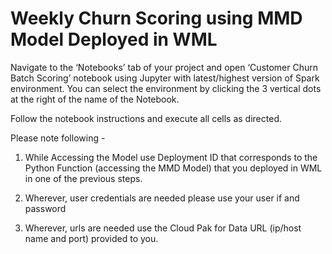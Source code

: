 # Weekly Churn Scoring using MMD Model Deployed in WML

Navigate to the ‘Notebooks’ tab of your project and open ‘Customer Churn Batch Scoring’ notebook using Jupyter with latest/highest version of Spark environment. You can select the environment by clicking the 3 vertical dots at the right of the name of the Notebook. 

Follow the notebook instructions and execute all cells as directed.

Please note following -

1. While Accessing the Model use Deployment ID that corresponds to the Python Function (accessing the MMD Model) that you deployed in WML in one of the previous steps.

2. Wherever, user credentials are needed please use your user if and password

3. Wherever, urls are needed use the Cloud Pak for Data URL (ip/host name and port) provided to you.
